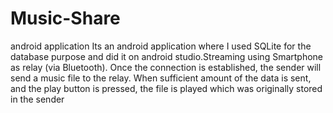 # Music-Share
android application
Its an android application where I used SQLite for the database purpose and did it on android studio.Streaming using Smartphone as relay (via Bluetooth). Once the connection is established, the sender will send a music file to the relay. When sufficient amount of the data is sent, and the play button is pressed, the file is played which was originally stored in the sender
